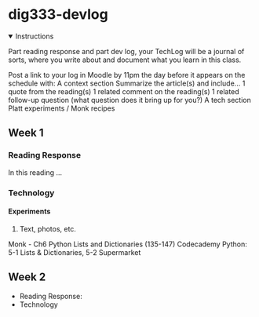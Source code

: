 # dig333-devlog






<details open>
<summary>Instructions</summary>

Part reading response and part dev log, your TechLog will be a journal of sorts, where you write about and document what you learn in this class.

Post a link to your log in Moodle by 11pm the day before it appears on the schedule with:
A context section
Summarize the article(s) and include...
1 quote from the reading(s)
1 related comment on the reading(s)
1 related follow-up question (what question does it bring up for you?)
A tech section
Platt experiments / Monk recipes


</details>



## Week 1

### Reading Response

In this reading ...




### Technology

#### Experiments

1. Text, photos, etc.

Monk - Ch6 Python Lists and Dictionaries (135-147)
Codecademy Python: 5-1 Lists & Dictionaries, 5-2 Supermarket


## Week 2

- Reading Response:
- Technology
